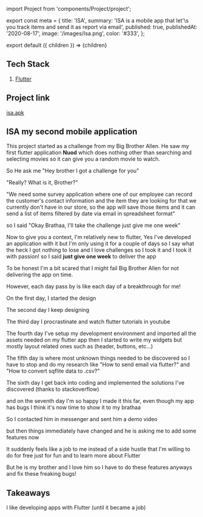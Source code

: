 import Project from 'components/Project/project';

export const meta = {
  title: 'ISA',
  summary: 'ISA is a mobile app that let\'\s you track items and send it as report via email',
  published: true,
  publishedAt: '2020-08-17',
  image: '/images/Isa.png',
  color: '#333',
};

export default ({ children }) => <Project meta={meta}>{children}</Project>

## Tech Stack

1. [Flutter](https://flutter.dev/)

## Project link
[isa.apk](https://drive.google.com/file/d/1nEIzfyUkKh8WjHUi_LerdhXXGdpfBFpx/view)

## ISA my second mobile application
This project started as a challenge from my Big Brother Allen. He saw my first flutter
application __Nuod__ which does nothing other than searching and selecting
movies so it can give you a random movie to watch.

So He ask me "Hey brother I got a challenge for you"

"Really? What is it, Brother?"

"We need some survey application where one of our employee can record the
customer's contact information and the item they are looking for that we currently
don't have in our store, so the app will save those items and it can send a
list of items filtered by date via email in spreadsheet format"

so I said "Okay Brathaa, I'll take the challenge just give me one week"

Now to give you a context, I'm relatively new to flutter, Yes I've developed an
application with it but I'm only using it for a couple of days so I say what
the heck I got nothing to lose and I love challenges so I took it and I took it
with passion! so I said **just give one week** to deliver the app

To be honest I'm a bit scared that I might fail Big Brother Allen for not
delivering the app on time.

However, each day pass by is like each day of a breakthrough for me!

On the first day, I started the design

The second day I keep designing

The third day I procrastinate and watch flutter tutorials in youtube

The fourth day I've setup my development environment and imported all the assets
needed on my flutter app then I started to write my widgets but mostly layout
related ones such as (header, buttons, etc...)

The fifth day is where most unknown things needed to be discovered so I have to
stop and do my research like "How to send email via flutter?" and "How to
convert sqflite data to .csv?"

The sixth day I get back into coding and implemented the solutions I've discovered
(thanks to stackoverflow)

and on the seventh day I'm so happy I made it this far, even though my app has bugs
I think it's now time to show it to my brathaa

So I contacted him in messenger and sent him a demo video

but then things immediately have changed and he is asking me to add some features now

It suddenly feels like a job to me instead of a side hustle that I'm willing to
do for free just for fun and to learn more about Flutter

But he is my brother and I love him so I have to do these features anyways and fix
these freaking bugs!

## Takeaways
I like developing apps with Flutter (until it became a job)

